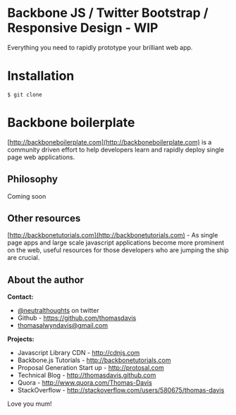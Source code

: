 # Backbone JS / Twitter Bootstrap / Responsive Design - WIP
Everything you need to rapidly prototype your brilliant web app.

# Installation
    $ git clone

# Backbone boilerplate
[http://backboneboilerplate.com](http://backboneboilerplate.com) is a community driven effort to help developers learn and rapidly deploy single page web applications.

## Philosophy
Coming soon

## Other resources

[http://backbonetutorials.com](http://backbonetutorials.com) - As single page apps and large scale javascript applications become more prominent on the web, useful resources for those developers who are jumping the ship are crucial.

## About the author

**Contact:**

*   [@neutralthoughts](http://twitter.com/neutralthoughts) on twitter
*   Github - https://github.com/thomasdavis
*   thomasalwyndavis@gmail.com

**Projects:**

*   Javascript Library CDN - http://cdnjs.com
*   Backbone.js Tutorials - http://backbonetutorials.com
*   Proposal Generation Start up - http://protosal.com
*   Technical Blog - http://thomasdavis.github.com
*   Quora - http://www.quora.com/Thomas-Davis
*   StackOverflow - http://stackoverflow.com/users/580675/thomas-davis

Love you mum!
<img alt="Clicky" width="1" height="1" src="//in.getclicky.com/66606907ns.gif" />